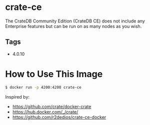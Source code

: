 # crate-ce
The CrateDB Community Edition (CrateDB CE) does not include any Enterprise features but can be run on as many nodes as you wish.

## Tags

- 4.0.10

# How to Use This Image

```sh
$ docker run -p 4200:4200 crate-ce

```

Inspired by:

- https://github.com/crate/docker-crate
- https://hub.docker.com/_/crate/
- https://github.com/r2dedios/crate-ce-docker
